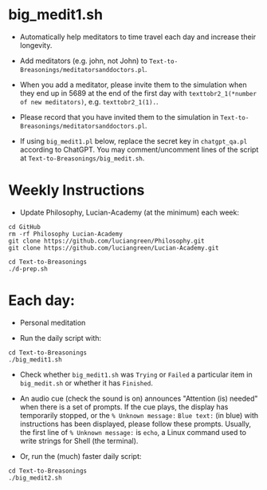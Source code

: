 # big_medit1.sh

* Automatically help meditators to time travel each day and increase their longevity.

* Add meditators (e.g. john, not John) to `Text-to-Breasonings/meditatorsanddoctors.pl`.

* When you add a meditator, please invite them to the simulation when they end up in 5689 at the end of the first day with `texttobr2_1(*number of new meditators)`, e.g. `texttobr2_1(1).`.

* Please record that you have invited them to the simulation in `Text-to-Breasonings/meditatorsanddoctors.pl`.

* If using `big_medit1.pl` below, replace the secret key in `chatgpt_qa.pl` according to ChatGPT. You may comment/uncomment lines of the script at `Text-to-Breasonings/big_medit.sh`.

# Weekly Instructions

* Update Philosophy, Lucian-Academy (at the minimum) each week:

```
cd GitHub
rm -rf Philosophy Lucian-Academy
git clone https://github.com/luciangreen/Philosophy.git
git clone https://github.com/luciangreen/Lucian-Academy.git

cd Text-to-Breasonings
./d-prep.sh
```

# Each day:

* Personal meditation

* Run the daily script with:

```
cd Text-to-Breasonings
./big_medit1.sh
```

* Check whether `big_medit1.sh` was `Trying` or `Failed` a particular item in `big_medit.sh` or whether it has `Finished`.
* An audio cue (check the sound is on) announces "Attention (is) needed" when there is a set of prompts. If the cue plays, the display has temporarily stopped, or the `% Unknown message:` `Blue text:` (in blue) with instructions has been displayed, please follow these prompts. Usually, the first line of `% Unknown message:` is `echo`, a Linux command used to write strings for Shell (the terminal).

* Or, run the (much) faster daily script:

```
cd Text-to-Breasonings
./big_medit2.sh
```
